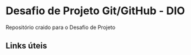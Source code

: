 # Desafio de Projeto Git/GitHub - DIO
Repositório craido para o Desafio de Projeto

## Links úteis 
